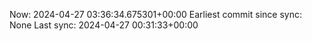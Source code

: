 Now: 2024-04-27 03:36:34.675301+00:00 Earliest commit since sync: None Last sync: 2024-04-27 00:31:33+00:00
